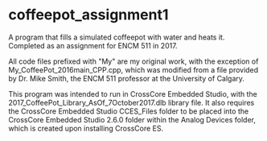 # coffeepot_assignment1
A program that fills a simulated coffeepot with water and heats it.  Completed as an assignment for ENCM 511 in 2017.

All code files prefixed with "My" are my original work, with the exception of My_CoffeePot_2016main_CPP.cpp, which was modified from a file provided by Dr. Mike Smith, the ENCM 511 professor at the University of Calgary.

This program was intended to run in CrossCore Embedded Studio, with the 2017_CoffeePot_Library_AsOf_7October2017.dlb library file.  It also requires the CrossCore Embedded Studio CCES_Files folder to be placed into the CrossCore Embedded Studio 2.6.0 folder within the Analog Devices folder, which is created upon installing CrossCore ES.  
